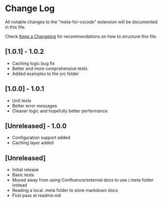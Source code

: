 # Change Log

All notable changes to the "meta-for-vscode" extension will be documented in this file.

Check [Keep a Changelog](http://keepachangelog.com/) for recommendations on how to structure this file.


## [1.0.1] - 1.0.2
- Caching logic bug fix
- Better and more comprehensive tests
- Added examples to the src folder

## [1.0.0] - 1.0.1
- Unit tests
- Better error messages
- Cleaner logic and hopefully better performance

## [Unreleased] - 1.0.0
- Configuration support added
- Caching layer added

## [Unreleased]

- Initial release
- Basic tests
- Moved away from using Confluence/external docs to use /.meta folder instead
- Reading a local .meta folder to store markdown docs 
- First pass at readme.md